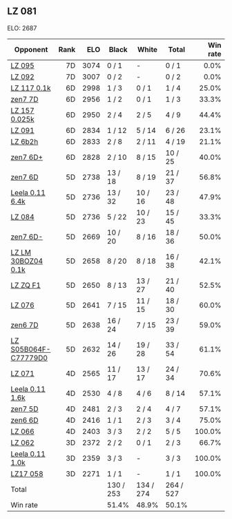 ## LZ 081 ##

ELO: 2687

Opponent | Rank | ELO | Black | White | Total | Win rate
---------|-----:|----:|-------|-------|-------|-------:
[LZ 095](LZ%20095.md) | 7D | 3074 | 0 / 1 | - | 0 / 1 | 0.0%
[LZ 092](LZ%20092.md) | 7D | 3007 | 0 / 2 | - | 0 / 2 | 0.0%
[LZ 117 0.1k](LZ%20117%200.1k.md) | 6D | 2998 | 1 / 3 | 0 / 1 | 1 / 4 | 25.0%
[zen7 7D](zen7%207D.md) | 6D | 2956 | 1 / 2 | 0 / 1 | 1 / 3 | 33.3%
[LZ 157 0.025k](LZ%20157%200.025k.md) | 6D | 2950 | 2 / 4 | 2 / 5 | 4 / 9 | 44.4%
[LZ 091](LZ%20091.md) | 6D | 2834 | 1 / 12 | 5 / 14 | 6 / 26 | 23.1%
[LZ 6b2h](LZ%206b2h.md) | 6D | 2833 | 2 / 8 | 2 / 11 | 4 / 19 | 21.1%
[zen7 6D+](zen7%206D+.md) | 6D | 2828 | 2 / 10 | 8 / 15 | 10 / 25 | 40.0%
[zen7 6D](zen7%206D.md) | 5D | 2738 | 13 / 18 | 8 / 19 | 21 / 37 | 56.8%
[Leela 0.11 6.4k](Leela%200.11%206.4k.md) | 5D | 2736 | 13 / 32 | 10 / 16 | 23 / 48 | 47.9%
[LZ 084](LZ%20084.md) | 5D | 2736 | 5 / 22 | 10 / 23 | 15 / 45 | 33.3%
[zen7 6D-](zen7%206D-.md) | 5D | 2669 | 10 / 20 | 8 / 16 | 18 / 36 | 50.0%
[LZ LM 30BOZ04 0.1k](LZ%20LM%2030BOZ04%200.1k.md) | 5D | 2658 | 8 / 20 | 8 / 18 | 16 / 38 | 42.1%
[LZ ZQ F1](LZ%20ZQ%20F1.md) | 5D | 2650 | 8 / 13 | 13 / 27 | 21 / 40 | 52.5%
[LZ 076](LZ%20076.md) | 5D | 2641 | 7 / 15 | 11 / 15 | 18 / 30 | 60.0%
[zen6 7D](zen6%207D.md) | 5D | 2638 | 16 / 24 | 7 / 15 | 23 / 39 | 59.0%
[LZ S05B064F-C77779D0](LZ%20S05B064F-C77779D0.md) | 5D | 2632 | 14 / 26 | 19 / 28 | 33 / 54 | 61.1%
[LZ 071](LZ%20071.md) | 4D | 2565 | 11 / 17 | 13 / 17 | 24 / 34 | 70.6%
[Leela 0.11 1.6k](Leela%200.11%201.6k.md) | 4D | 2530 | 4 / 8 | 4 / 6 | 8 / 14 | 57.1%
[zen7 5D](zen7%205D.md) | 4D | 2481 | 2 / 3 | 2 / 4 | 4 / 7 | 57.1%
[zen6 6D](zen6%206D.md) | 4D | 2416 | 1 / 1 | 2 / 3 | 3 / 4 | 75.0%
[LZ 066](LZ%20066.md) | 4D | 2403 | 3 / 3 | 2 / 2 | 5 / 5 | 100.0%
[LZ 062](LZ%20062.md) | 3D | 2372 | 2 / 2 | 0 / 1 | 2 / 3 | 66.7%
[Leela 0.11 1.0k](Leela%200.11%201.0k.md) | 3D | 2359 | 3 / 3 | - | 3 / 3 | 100.0%
[LZ17 058](LZ17%20058.md) | 3D | 2271 | 1 / 1 | - | 1 / 1 | 100.0%
Total | | | 130 / 253 | 134 / 274 | 264 / 527 | 
Win rate| | | 51.4% | 48.9% | 50.1% | 
